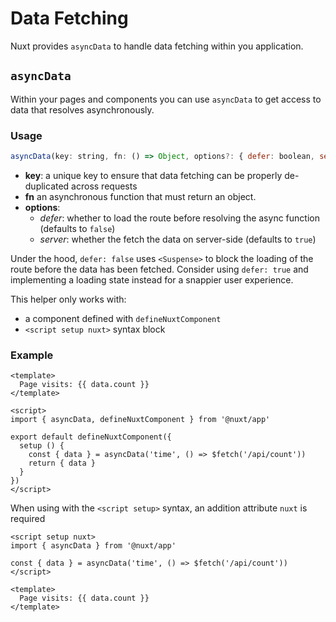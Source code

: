 # Data Fetching

Nuxt provides `asyncData` to handle data fetching within you application.

## `asyncData`

Within your pages and components you can use `asyncData` to get access to data that resolves asynchronously. 

### Usage

```js
asyncData(key: string, fn: () => Object, options?: { defer: boolean, server: boolean })
```

* **key**: a unique key to ensure that data fetching can be properly de-duplicated across requests
* **fn** an asynchronous function that must return an object.
* **options**:
  - _defer_: whether to load the route before resolving the async function (defaults to `false`)
  - _server_: whether the fetch the data on server-side (defaults to `true`)

Under the hood, `defer: false` uses `<Suspense>` to block the loading of the route before the data has been fetched. Consider using `defer: true` and implementing a loading state instead for a snappier user experience.

This helper only works with:
- a component defined with `defineNuxtComponent`
- `<script setup nuxt>` syntax block

### Example

```vue
<template>
  Page visits: {{ data.count }}
</template>

<script>
import { asyncData, defineNuxtComponent } from '@nuxt/app'

export default defineNuxtComponent({
  setup () {
    const { data } = asyncData('time', () => $fetch('/api/count'))
    return { data }
  }
})
</script>
```

When using with the `<script setup>` syntax, an addition attribute `nuxt` is required

```vue
<script setup nuxt>
import { asyncData } from '@nuxt/app'

const { data } = asyncData('time', () => $fetch('/api/count'))
</script>

<template>
  Page visits: {{ data.count }}
</template>
```

